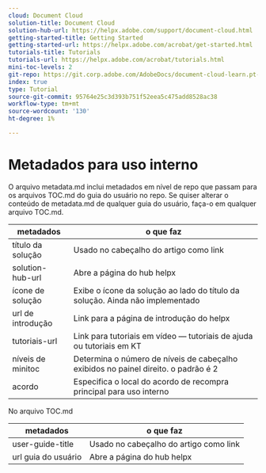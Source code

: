 ```yaml
---
cloud: Document Cloud
solution-title: Document Cloud
solution-hub-url: https://helpx.adobe.com/support/document-cloud.html
getting-started-title: Getting Started
getting-started-url: https://helpx.adobe.com/acrobat/get-started.html
tutorials-title: Tutorials
tutorials-url: https://helpx.adobe.com/acrobat/tutorials.html
mini-toc-levels: 2
git-repo: https://git.corp.adobe.com/AdobeDocs/document-cloud-learn.pt-BR
index: true
type: Tutorial
source-git-commit: 95764e25c3d393b751f52eea5c475add8528ac38
workflow-type: tm+mt
source-wordcount: '130'
ht-degree: 1%

---
```



# Metadados para uso interno

O arquivo metadata.md inclui metadados em nível de repo que passam para os arquivos TOC.md do guia do usuário no repo. Se quiser alterar o conteúdo de metadata.md de qualquer guia do usuário, faça-o em qualquer arquivo TOC.md.

| metadados | o que faz |
|--- |--- |
| título da solução | Usado no cabeçalho do artigo como link |
| solution-hub-url | Abre a página do hub helpx |
| ícone de solução | Exibe o ícone da solução ao lado do título da solução. Ainda não implementado |
| url de introdução | Link para a página de introdução do helpx |
| tutoriais-url | Link para tutoriais em vídeo — tutoriais de ajuda ou tutoriais em KT |
| níveis de minitoc | Determina o número de níveis de cabeçalho exibidos no painel direito. o padrão é 2 |
| acordo | Especifica o local do acordo de recompra principal para uso interno |

No arquivo TOC.md

| metadados | o que faz |
|--- |--- |
| user-guide-title | Usado no cabeçalho do artigo como link |
| url guia do usuário | Abre a página do hub helpx |

